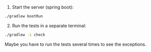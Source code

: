 1. Start the server (spring boot):
```bash
./gradlew bootRun
```
2. Run the tests in a separate terminal:
```bash
./gradlew -i check
```

Maybe you have to run the tests several times to see the exceptions.

